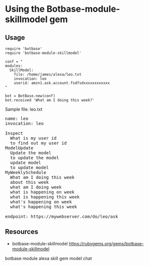 # Using the Botbase-module-skillmodel gem

## Usage

    require 'botbase'
    require 'botbase-module-skillmodel'

    conf = "
    modules:
      SkillModel:
        file: /home/james/alexa/leo.txt
        invocation: leo
        userid: amzn1.ask.account.fsdfsdxxxxxxxxxxxx
    "

    bot = BotBase.new(conf)
    bot.received 'What am I doing this week?'

Sample file: leo.txt

<pre>
name: leo
invocation: leo

Inspect
  What is my user id
  to find out my user id
ModelUpdate
  Update the model
  to update the model
  update model
  to update model
MyWeeklySchedule
  What am I doing this week
  about this week
  what am I doing week
  what is happening on week
  what is happening this week
  what's happening on week
  what's happening this week

endpoint: https://mywebserver.com/do/leo/ask
</pre>

## Resources

* botbase-module-skillmodel https://rubygems.org/gems/botbase-module-skillmodel

botbase module alexa skill gem model chat
